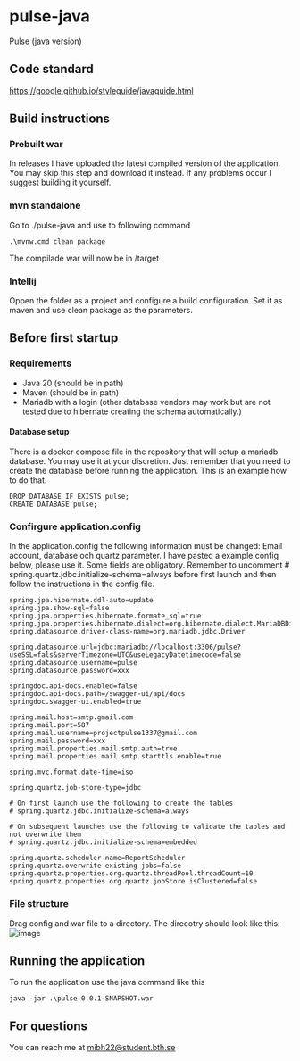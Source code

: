 # pulse-java

Pulse (java version)

## Code standard

https://google.github.io/styleguide/javaguide.html

## Build instructions

### Prebuilt war
In releases I have uploaded the latest compiled version of the application. You may skip this step and download it instead.
If any problems occur I suggest building it yourself.

### mvn standalone
Go to ./pulse-java and use to following command
```
.\mvnw.cmd clean package
```
The compilade war will now be in /target

### Intellij
Oppen the folder as a project and configure a build configuration. Set it as maven and use clean package as the parameters.

## Before first startup

### Requirements
* Java 20 (should be in path)
* Maven (should be in path)
* Mariadb with a login (other database vendors may work but are not tested due to hibernate creating the schema automatically.)

#### Database setup
There is a docker compose file in the repository that will setup a mariadb database. You may use it at your discretion. 
Just remember that you need to create the database before running the application. This is an example how to do that.
```
DROP DATABASE IF EXISTS pulse;
CREATE DATABASE pulse;
```


### Confirgure application.config
In the application.config the following information must be changed: Email account, database och quartz parameter. I have pasted a example config below, please use it. Some fields are obligatory. Remember to uncomment # spring.quartz.jdbc.initialize-schema=always before first launch and then follow the instructions in the config file.
```
spring.jpa.hibernate.ddl-auto=update
spring.jpa.show-sql=false
spring.jpa.properties.hibernate.formate_sql=true
spring.jpa.properties.hibernate.dialect=org.hibernate.dialect.MariaDBDialect
spring.datasource.driver-class-name=org.mariadb.jdbc.Driver

spring.datasource.url=jdbc:mariadb://localhost:3306/pulse?useSSL=fals&serverTimezone=UTC&useLegacyDatetimecode=false
spring.datasource.username=pulse
spring.datasource.password=xxx

springdoc.api-docs.enabled=false
springdoc.api-docs.path=/swagger-ui/api/docs
springdoc.swagger-ui.enabled=true

spring.mail.host=smtp.gmail.com
spring.mail.port=587
spring.mail.username=projectpulse1337@gmail.com
spring.mail.password=xxx
spring.mail.properties.mail.smtp.auth=true
spring.mail.properties.mail.smtp.starttls.enable=true

spring.mvc.format.date-time=iso

spring.quartz.job-store-type=jdbc

# On first launch use the following to create the tables
# spring.quartz.jdbc.initialize-schema=always

# On subsequent launches use the following to validate the tables and not overwrite them
# spring.quartz.jdbc.initialize-schema=embedded

spring.quartz.scheduler-name=ReportScheduler
spring.quartz.overwrite-existing-jobs=false
spring.quartz.properties.org.quartz.threadPool.threadCount=10
spring.quartz.properties.org.quartz.jobStore.isClustered=false
```

### File structure
Drag config and war file to a directory. The direcotry should look like this:
![image](https://github.com/liljekvist/pulse-java/assets/38380471/eb483728-8437-4c87-ac65-e3cc25a11729)


## Running the application
To run the application use the java command like this
```
java -jar .\pulse-0.0.1-SNAPSHOT.war
```

## For questions
You can reach me at mibh22@student.bth.se



